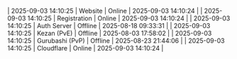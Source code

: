| 2025-09-03 14:10:25 | Website | Online | 2025-09-03 14:10:24 |
| 2025-09-03 14:10:25 | Registration | Online | 2025-09-03 14:10:24 |
| 2025-09-03 14:10:25 | Auth Server | Offline | 2025-08-18 09:33:31 |
| 2025-09-03 14:10:25 | Kezan (PvE) | Offline | 2025-08-03 17:58:02 |
| 2025-09-03 14:10:25 | Gurubashi (PvP) | Offline | 2025-08-23 21:44:06 |
| 2025-09-03 14:10:25 | Cloudflare | Online | 2025-09-03 14:10:24 |
